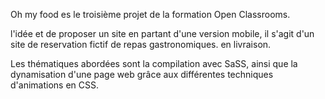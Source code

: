 
Oh my food es le troisième projet de la formation Open Classrooms.

l'idée et de proposer un site en partant d'une version mobile, il s'agit d'un site de reservation fictif de repas gastronomiques. en livraison.

Les thématiques abordées sont la compilation avec SaSS, ainsi que la dynamisation d'une page web grâce aux différentes techniques d'animations en CSS.




